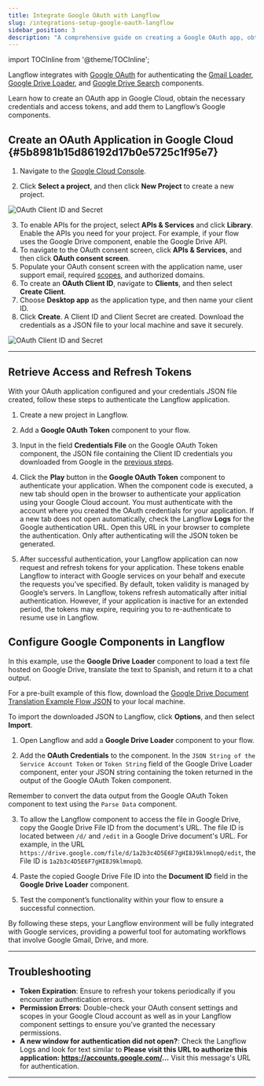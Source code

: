 ```yaml
---
title: Integrate Google OAuth with Langflow
slug: /integrations-setup-google-oauth-langflow
sidebar_position: 3
description: "A comprehensive guide on creating a Google OAuth app, obtaining tokens, and integrating them with Langflow's Google components."
---
```


import TOCInline from '@theme/TOCInline';

Langflow integrates with [Google OAuth](https://developers.google.com/identity/protocols/oauth2) for authenticating the [Gmail Loader](/components-data#gmail-loader), [Google Drive Loader](components-data#google-drive-loader), and [Google Drive Search](/components-data#google-drive-search) components.

Learn how to create an OAuth app in Google Cloud, obtain the necessary credentials and access tokens, and add them to Langflow’s Google components.

## Create an OAuth Application in Google Cloud {#5b8981b15d86192d17b0e5725c1f95e7}

1. Navigate to the [Google Cloud Console](https://console.cloud.google.com/).

2. Click **Select a project**, and then click **New Project** to create a new project.

![OAuth Client ID and Secret](/img/google/create-a-google-cloud-project.gif)

3. To enable APIs for the project, select **APIs & Services** and click **Library**. Enable the APIs you need for your project. For example, if your flow uses the Google Drive component, enable the Google Drive API.
4. To navigate to the OAuth consent screen, click **APIs & Services**, and then click **OAuth consent screen**.
5. Populate your OAuth consent screen with the application name, user support email, required [scopes](https://developers.google.com/identity/protocols/oauth2/scopes), and authorized domains.
6. To create an **OAuth Client ID**, navigate to **Clients**, and then select **Create Client**.
7. Choose **Desktop app** as the application type, and then name your client ID.
8. Click **Create**. A Client ID and Client Secret are created. Download the credentials as a JSON file to your local machine and save it securely.

![OAuth Client ID and Secret](/img/google/create-oauth-client-id.gif)

---

## Retrieve Access and Refresh Tokens

With your OAuth application configured and your credentials JSON file created, follow these steps to authenticate the Langflow application.

1. Create a new project in Langflow.
2. Add a **Google OAuth Token** component to your flow.
3. Input in the field **Credentials File** on the Google OAuth Token component, the JSON file containing the Client ID credentials you downloaded from Google in the [previous steps](#5b8981b15d86192d17b0e5725c1f95e7).
4. Click the **Play** button in the **Google OAuth Token** component to authenticate your application.
   When the component code is executed, a new tab should open in the browser to authenticate your application using your Google Cloud account. You must authenticate with the account where you created the OAuth credentials for your application.
   If a new tab does not open automatically, check the Langflow **Logs** for the Google authentication URL. Open this URL in your browser to complete the authentication. Only after authenticating will the JSON token be generated.

5. After successful authentication, your Langflow application can now request and refresh tokens for your application. These tokens enable Langflow to interact with Google services on your behalf and execute the requests you’ve specified.
   By default, token validity is managed by Google’s servers. In Langflow, tokens refresh automatically after initial authentication. However, if your application is inactive for an extended period, the tokens may expire, requiring you to re-authenticate to resume use in Langflow.

## Configure Google Components in Langflow

In this example, use the **Google Drive Loader** component to load a text file hosted on Google Drive, translate the text to Spanish, and return it to a chat output.

For a pre-built example of this flow, download the <a href="./files/Google_Drive_Docs_Translations_Example.json" download>Google Drive Document Translation Example Flow JSON</a> to your local machine.

To import the downloaded JSON to Langflow, click **Options**, and then select **Import**.

1. Open Langflow and add a **Google Drive Loader** component to your flow.

2. Add the **OAuth Credentials** to the component. In the `JSON String of the Service Account Token` or `Token String` field of the Google Drive Loader component, enter your JSON string containing the token returned in the output of the Google OAuth Token component.

Remember to convert the data output from the Google OAuth Token component to text using the `Parse Data` component.

3. To allow the Langflow component to access the file in Google Drive, copy the Google Drive File ID from the document's URL.
   The file ID is located between `/d/` and `/edit` in a Google Drive document's URL.
   For example, in the URL `https://drive.google.com/file/d/1a2b3c4D5E6F7gHI8J9klmnopQ/edit`, the File ID is `1a2b3c4D5E6F7gHI8J9klmnopQ`.

4. Paste the copied Google Drive File ID into the **Document ID** field in the **Google Drive Loader** component.

5. Test the component’s functionality within your flow to ensure a successful connection.

By following these steps, your Langflow environment will be fully integrated with Google services, providing a powerful tool for automating workflows that involve Google Gmail, Drive, and more.

---

## Troubleshooting

- **Token Expiration**: Ensure to refresh your tokens periodically if you encounter authentication errors.
- **Permission Errors**: Double-check your OAuth consent settings and scopes in your Google Cloud account as well as in your Langflow component settings to ensure you’ve granted the necessary permissions.
- **A new window for authentication did not open?**: Check the Langflow Logs and look for text similar to **Please visit this URL to authorize this application: https://accounts.google.com/...**
  Visit this message's URL for authentication.

---
